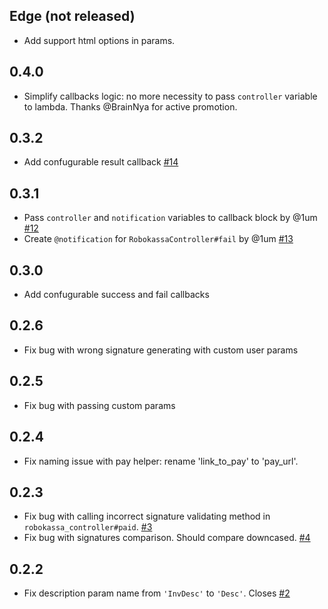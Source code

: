 ## Edge (not released)
* Add support html options in params.

## 0.4.0

* Simplify callbacks logic: no more necessity to pass `controller` variable to lambda. Thanks @BrainNya for active promotion.

## 0.3.2

* Add confugurable result callback [#14][]

[#14]:https://github.com/ZeroOneStudio/rubykassa/pull/14

## 0.3.1

* Pass `controller` and `notification` variables to callback block by @1um [#12][]
* Create `@notification` for `RobokassaController#fail` by @1um [#13][]

[#12]:https://github.com/ZeroOneStudio/rubykassa/pull/12
[#13]:https://github.com/ZeroOneStudio/rubykassa/pull/13

## 0.3.0

* Add confugurable success and fail callbacks

## 0.2.6

* Fix bug with wrong signature generating with custom user params

## 0.2.5

* Fix bug with passing custom params

## 0.2.4

* Fix naming issue with pay helper: rename 'link_to_pay' to 'pay_url'.

## 0.2.3

* Fix bug with calling incorrect signature validating method in `robokassa_controller#paid`. [#3][]
* Fix bug with signatures comparison. Should compare downcased. [#4][]

[#3]:https://github.com/ZeroOneStudio/rubykassa/issues/3
[#4]:https://github.com/ZeroOneStudio/rubykassa/issues/4

## 0.2.2

* Fix description param name from `'InvDesc'` to `'Desc'`. Closes [#2][]

[#2]: https://github.com/ZeroOneStudio/rubykassa/issues/2
